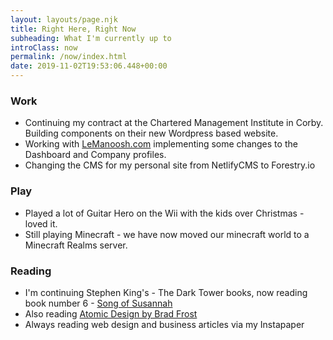 ```yaml
---
layout: layouts/page.njk
title: Right Here, Right Now
subheading: What I'm currently up to
introClass: now
permalink: /now/index.html
date: 2019-11-02T19:53:06.448+00:00
---
```


### Work

* Continuing my contract at the Chartered Management Institute in Corby. Building components on their new Wordpress based website.
* Working with [LeManoosh.com](https://www.lemanoosh.com "LeManoosh.com") implementing some changes to the Dashboard and Company profiles.
* Changing the CMS for my personal site from NetlifyCMS to Forestry.io

### Play

* Played a lot of Guitar Hero on the Wii with the kids over Christmas - loved it.
* Still playing Minecraft - we have now moved our minecraft world to a Minecraft Realms server.

### Reading

* I'm continuing Stephen King's - The Dark Tower books, now reading book number 6 - [Song of Susannah](https://www.goodreads.com/book/show/893966.Song_of_Susannah "Song of Susannah")
* Also reading [Atomic Design by Brad Frost](https://www.goodreads.com/book/show/35496817-atomic-design "Atomic Design by Brad Frost")
* Always reading web design and business articles via my Instapaper
